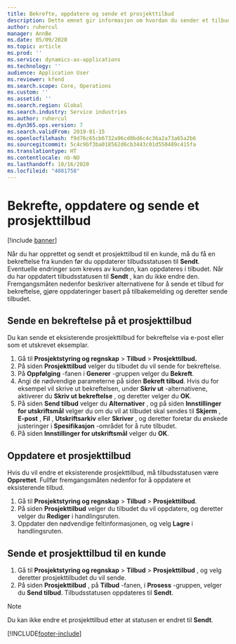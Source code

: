 ```yaml
---
title: Bekrefte, oppdatere og sende et prosjekttilbud
description: Dette emnet gir informasjon om hvordan du sender et tilbud til kunden for bekreftelse, endrer det basert på tilbakemelding, og deretter sender tilbudet på nytt.
author: ruhercul
manager: AnnBe
ms.date: 05/09/2020
ms.topic: article
ms.prod: ''
ms.service: dynamics-ax-applications
ms.technology: ''
audience: Application User
ms.reviewer: kfend
ms.search.scope: Core, Operations
ms.custom: ''
ms.assetid: ''
ms.search.region: Global
ms.search.industry: Service industries
ms.author: ruhercul
ms.dyn365.ops.version: 7
ms.search.validFrom: 2019-01-15
ms.openlocfilehash: f9d76c65cb6732a96cd0bd6c4c36a2a73a65a2b6
ms.sourcegitcommit: 5c4c9bf3ba018562d6cb3443c01d550489c415fa
ms.translationtype: HT
ms.contentlocale: nb-NO
ms.lasthandoff: 10/16/2020
ms.locfileid: "4081758"
---
```

# <a name="confirm-update-and-send-a-project-quotation"></a>Bekrefte, oppdatere og sende et prosjekttilbud

[!include [banner](../includes/banner.md)]

Når du har opprettet og sendt et prosjekttilbud til en kunde, må du få en bekreftelse fra kunden før du oppdaterer tilbudsstatusen til **Sendt**. Eventuelle endringer som kreves av kunden, kan oppdateres i tilbudet. Når du har oppdatert tilbudsstatusen til **Sendt** , kan du ikke endre den. Fremgangsmåten nedenfor beskriver alternativene for å sende et tilbud for bekreftelse, gjøre oppdateringer basert på tilbakemelding og deretter sende tilbudet.

## <a name="send-a-project-quotation-confirmation"></a>Sende en bekreftelse på et prosjekttilbud  

Du kan sende et eksisterende prosjekttilbud for bekreftelse via e-post eller som et utskrevet eksemplar. 

1. Gå til **Prosjektstyring og regnskap** > **Tilbud** > **Prosjekttilbud.** 
2. På siden **Prosjekttilbud** velger du tilbudet du vil sende for bekreftelse. 
3. På **Oppfølging** -fanen i **Generer** -gruppen velger du **Bekreft**. 
4. Angi de nødvendige parameterne på siden **Bekreft tilbud**. Hvis du for eksempel vil skrive ut bekreftelsen, under **Skriv ut** -alternativene, aktiverer du **Skriv ut bekreftelse** , og deretter velger du **OK**.
5. På siden **Send tilbud** velger du **Alternativer** , og på siden **Innstillinger for utskriftsmål** velger du om du vil at tilbudet skal sendes til **Skjerm** , **E-post** , **Fil** , **Utskriftsarkiv** eller **Skriver** , og deretter foretar du ønskede justeringer i **Spesifikasjon** -området for å rute tilbudet.
6. På siden **Innstillinger for utskriftsmål** velger du **OK**.  

## <a name="update-a-project-quotation"></a>Oppdatere et prosjekttilbud

Hvis du vil endre et eksisterende prosjekttilbud, må tilbudsstatusen være **Opprettet**. Fullfør fremgangsmåten nedenfor for å oppdatere et eksisterende tilbud. 

1. Gå til **Prosjektstyring og regnskap** > **Tilbud** > **Prosjekttilbud**.
2. På siden **Prosjekttilbud** velger du tilbudet du vil oppdatere, og deretter velger du **Rediger** i handlingsruten.
3. Oppdater den nødvendige feltinformasjonen, og velg **Lagre** i handlingsruten.  

## <a name="send-a-project-quotation-to-a-customer"></a>Sende et prosjekttilbud til en kunde 

1. Gå til **Prosjektstyring og regnskap** > **Tilbud** > **Prosjekttilbud** , og velg deretter prosjekttilbudet du vil sende.
2. På siden **Prosjekttilbud** , på **Tilbud** -fanen, i **Prosess** -gruppen, velger du **Send tilbud**. Tilbudsstatusen oppdateres til **Sendt**.

> [!NOTE]
> Du kan ikke endre et prosjekttilbud etter at statusen er endret til **Sendt**.


[!INCLUDE[footer-include](../includes/footer-banner.md)]